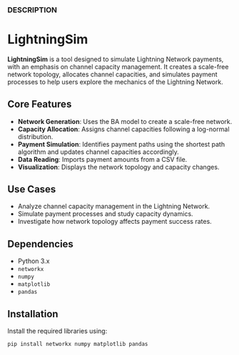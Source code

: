 ### DESCRIPTION

# LightningSim
**LightningSim** is a tool designed to simulate Lightning Network payments, with an emphasis on channel capacity management. It creates a scale-free network topology, allocates channel capacities, and simulates payment processes to help users explore the mechanics of the Lightning Network.

## Core Features
- **Network Generation**: Uses the BA model to create a scale-free network.
- **Capacity Allocation**: Assigns channel capacities following a log-normal distribution.
- **Payment Simulation**: Identifies payment paths using the shortest path algorithm and updates channel capacities accordingly.
- **Data Reading**: Imports payment amounts from a CSV file.
- **Visualization**: Displays the network topology and capacity changes.

## Use Cases
- Analyze channel capacity management in the Lightning Network.
- Simulate payment processes and study capacity dynamics.
- Investigate how network topology affects payment success rates.

## Dependencies
- Python 3.x
- `networkx`
- `numpy`
- `matplotlib`
- `pandas`

## Installation
Install the required libraries using:
```bash
pip install networkx numpy matplotlib pandas
